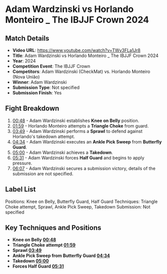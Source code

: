 # Adam Wardzinski vs Horlando Monteiro _ The IBJJF Crown 2024

## Match Details
- **Video URL**: https://www.youtube.com/watch?v=TWv3FLa1Jr8
- **Title**: Adam Wardzinski vs Horlando Monteiro _ The IBJJF Crown 2024
- **Year**: 2024
- **Competition Event**: The IBJJF Crown
- **Competitors**: Adam Wardzinski (CheckMat) vs. Horlando Monteiro (Nova União)
- **Winner**: Adam Wardzinski
- **Submission Type**: Not specified
- **Submission Finish**: Yes

## Fight Breakdown
1. [00:48](https://www.youtube.com/watch?v=TWv3FLa1Jr8&t=48) - Adam Wardzinski establishes **Knee on Belly** position.
2. [01:59](https://www.youtube.com/watch?v=TWv3FLa1Jr8&t=119) - Horlando Monteiro attempts a **Triangle Choke** from guard.
3. [03:49](https://www.youtube.com/watch?v=TWv3FLa1Jr8&t=229) - Adam Wardzinski performs a **Sprawl** to defend against Horlando's takedown attempt.
4. [04:34](https://www.youtube.com/watch?v=TWv3FLa1Jr8&t=274) - Adam Wardzinski executes an **Ankle Pick Sweep** from **Butterfly Guard**.
5. [05:00](https://www.youtube.com/watch?v=TWv3FLa1Jr8&t=300) - Adam Wardzinski achieves a **Takedown**.
6. [05:31](https://www.youtube.com/watch?v=TWv3FLa1Jr8&t=331) - Adam Wardzinski forces **Half Guard** and begins to apply pressure.
7. [06:07](https://www.youtube.com/watch?v=TWv3FLa1Jr8&t=367) - Adam Wardzinski secures a submission victory, details of the submission are not specified.

## Label List
Positions: Knee on Belly, Butterfly Guard, Half Guard
Techniques: Triangle Choke attempt, Sprawl, Ankle Pick Sweep, Takedown
Submission: Not specified

## Key Techniques and Positions
- **Knee on Belly [00:48](https://www.youtube.com/watch?v=TWv3FLa1Jr8&t=48)**
- **Triangle Choke attempt [01:59](https://www.youtube.com/watch?v=TWv3FLa1Jr8&t=119)**
- **Sprawl [03:49](https://www.youtube.com/watch?v=TWv3FLa1Jr8&t=229)**
- **Ankle Pick Sweep from Butterfly Guard [04:34](https://www.youtube.com/watch?v=TWv3FLa1Jr8&t=274)**
- **Takedown [05:00](https://www.youtube.com/watch?v=TWv3FLa1Jr8&t=300)**
- **Forces Half Guard [05:31](https://www.youtube.com/watch?v=TWv3FLa1Jr8&t=331)**